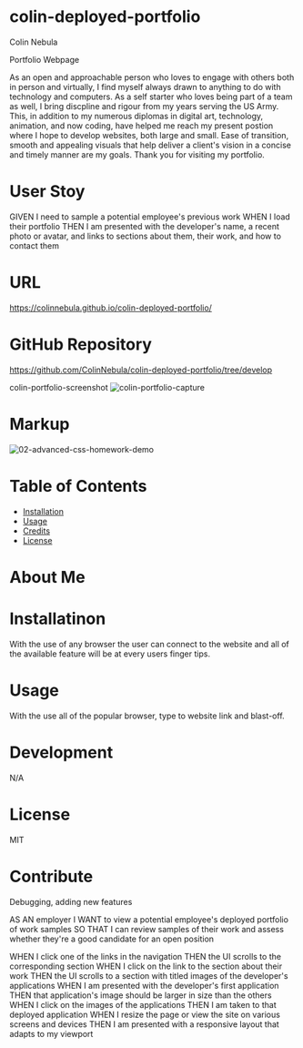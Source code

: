 # colin-deployed-portfolio


Colin Nebula 

Portfolio Webpage

As an open and approachable person who loves to engage with others both in person and virtually, 
I find myself always drawn to anything to do with technology and computers. 
As a self starter who loves being part of a team as well, I bring discpline and rigour from my years serving the US Army. 
This, in addition to my numerous diplomas in digital art, technology, animation, 
and now coding, have helped me reach my present postion where I hope to develop websites, 
both large and small. Ease of transition, smooth and appealing visuals that help deliver a client's vision in a concise and timely manner are my goals. 
Thank you for visiting my portfolio.

# User Stoy
GIVEN I need to sample a potential employee's previous work
WHEN I load their portfolio
THEN I am presented with the developer's name, a recent photo or avatar, and links to sections about them, their work, and how to contact them

# URL
https://colinnebula.github.io/colin-deployed-portfolio/


# GitHub Repository
https://github.com/ColinNebula/colin-deployed-portfolio/tree/develop


colin-portfolio-screenshot
![colin-portfolio-capture](https://user-images.githubusercontent.com/57843842/124354615-dc482080-dbda-11eb-9953-6f77c3be1a75.png)

# Markup
![02-advanced-css-homework-demo](https://user-images.githubusercontent.com/57843842/125211900-c5a76680-e277-11eb-8a79-b288d76951ee.gif)



# Table of Contents

* [Installation](#installation)
* [Usage](#usage)
* [Credits](#credits)
* [License](#license)


# About Me


# Installatinon 
With the use of any browser the user can connect to the website and all of the available feature will be at every users finger tips.

# Usage
With the use all of the popular browser, type to website link and blast-off.

# Development 
N/A

# License 
MIT

# Contribute
Debugging, adding new features

AS AN employer
I WANT to view a potential employee's deployed portfolio of work samples
SO THAT I can review samples of their work and assess whether they're a good candidate for an open position



WHEN I click one of the links in the navigation
THEN the UI scrolls to the corresponding section
WHEN I click on the link to the section about their work
THEN the UI scrolls to a section with titled images of the developer's applications
WHEN I am presented with the developer's first application
THEN that application's image should be larger in size than the others
WHEN I click on the images of the applications
THEN I am taken to that deployed application
WHEN I resize the page or view the site on various screens and devices
THEN I am presented with a responsive layout that adapts to my viewport
